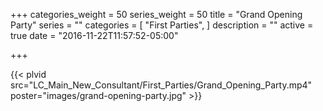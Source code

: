 +++
categories_weight = 50
series_weight = 50
title = "Grand Opening Party"
series = ""
categories = [
  "First Parties",
]
description = ""
active = true
date = "2016-11-22T11:57:52-05:00"

+++

{{< plvid src="LC_Main_New_Consultant/First_Parties/Grand_Opening_Party.mp4" poster="images/grand-opening-party.jpg" >}}
